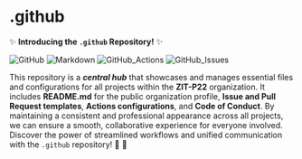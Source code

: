# .github

:sparkles: **Introducing the `.github` Repository!** :sparkles:

![GitHub](https://img.shields.io/badge/-GitHub-181717?style=flat-square&logo=github)
![Markdown](https://img.shields.io/badge/-Markdown-black?style=flat-square&logo=markdown)
![GitHub_Actions](https://img.shields.io/badge/-GitHub_Actions-black?style=flat-square&logo=github-actions)
![GitHub_Issues](https://img.shields.io/badge/-GitHub_Issues-black?style=flat-square&logo=github)

This repository is a _**central hub**_ that showcases and manages essential files and configurations for all projects within the **ZIT-P22** organization. It includes **README.md** for the public organization profile, **Issue and Pull Request templates**, **Actions configurations**, and **Code of Conduct**. By maintaining a consistent and professional appearance across all projects, we can ensure a smooth, collaborative experience for everyone involved. Discover the power of streamlined workflows and unified communication with the `.github` repository! :rocket: :file_folder:
